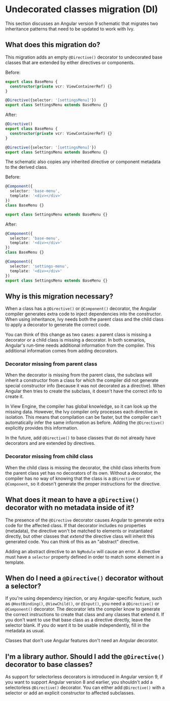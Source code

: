 # Undecorated classes migration (DI)

This section discusses an Angular version 9 schematic that migrates
two inheritance patterns that need to be updated to work with Ivy.

## What does this migration do?

This migration adds an empty `@Directive()` decorator to undecorated
base classes that are extended by either directives or components.

  Before:
  ```ts
  export class BaseMenu {
    constructor(private vcr: ViewContainerRef) {}
  }

  @Directive({selector: '[settingsMenu]'})
  export class SettingsMenu extends BaseMenu {}
  ```

  After:
  ```ts
  @Directive()
  export class BaseMenu {
    constructor(private vcr: ViewContainerRef) {}
  }

  @Directive({selector: '[settingsMenu]'})
  export class SettingsMenu extends BaseMenu {}
  ```

The schematic also copies any inherited directive or component metadata to the derived class.

Before:
```ts
@Component({
  selector: 'base-menu',
  template: '<div></div>'
})
class BaseMenu {}

export class SettingsMenu extends BaseMenu {}
```

After:
```ts
@Component({
  selector: 'base-menu',
  template: '<div></div>'
})
class BaseMenu {}

@Component({
  selector: 'settings-menu',
  template: '<div></div>'
})
export class SettingsMenu extends BaseMenu {}
```

## Why is this migration necessary?

When a class has a `@Directive()` or `@Component()` decorator,
the Angular compiler generates extra code to inject dependencies into
the constructor. When using inheritance, Ivy needs both the parent class
and the child class to apply a decorator to generate the correct code.

You can think of this change as two cases: a parent class is missing a
decorator or a child class is missing a decorator. In both scenarios,
Angular's run-time needs additional information from the compiler.
This additional information comes from adding decorators.


### Decorator missing from parent class

When the decorator is missing from the parent class,
the subclass will inherit a constructor from a class for
which the compiler did not generate special constructor
info (because it was not decorated as a directive).
When Angular then tries to create the subclass,
it doesn't have the correct info
to create it.

In View Engine, the compiler has global knowledge, so it
can look up the missing data. However, the Ivy compiler
only processes each directive in isolation. This means that
compilation can be faster, but the compiler can't
automatically infer the same
information as before. Adding the `@Directive()` explicitly
provides this information.

In the future, add `@Directive()` to base classes that
do not already have decorators and are extended by directives.

### Decorator missing from child class

When the child class is missing the decorator, the
child class inherits from the
parent class yet has no decorators of its own.
Without a decorator, the compiler has no way of knowing
that the class is a `@Directive` or `@Component`, so
it doesn't generate the proper instructions for the directive.


## What does it mean to have a `@Directive()` decorator with no metadata inside of it?

The presence of the `@Directive` decorator causes Angular to generate
extra code for the affected class. If that decorator includes no
properties (metadata),
the directive won't be matched to elements or instantiated
directly, but other classes that _extend_ the
directive class will inherit this generated code. You can think of
this as an "abstract" directive.

Adding an abstract directive to an `NgModule` will cause an error.
A directive must have a `selector` property defined in order to match some element in a template.

## When do I need a `@Directive()` decorator without a selector?

If you're using dependency injection, or any Angular-specific
feature, such as `@HostBinding()`, `@ViewChild()`, or `@Input()`, you need a
`@Directive()` or `@Component()` decorator.
The decorator lets the compiler know to generate the correct
instructions to create that class and any classes that extend it.
If you don't want to use that base class as a directive directly, leave
the selector blank. If you do want it to be usable independently,
fill in the metadata as usual.

Classes that don't use Angular features don't need an Angular decorator.

## I'm a library author. Should I add the `@Directive()` decorator to base classes?


As support for selectorless decorators is introduced in
Angular version 9, if you want to support Angular version 8 and earlier, you
shouldn't add a selectorless `@Directive()` decorator.
You can either add `@Directive()` with a selector or
add an explicit constructor to affected subclasses.

